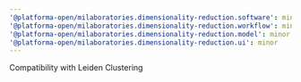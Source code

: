 ```yaml
---
'@platforma-open/milaboratories.dimensionality-reduction.software': minor
'@platforma-open/milaboratories.dimensionality-reduction.workflow': minor
'@platforma-open/milaboratories.dimensionality-reduction.model': minor
'@platforma-open/milaboratories.dimensionality-reduction.ui': minor
---
```


Compatibility with Leiden Clustering
